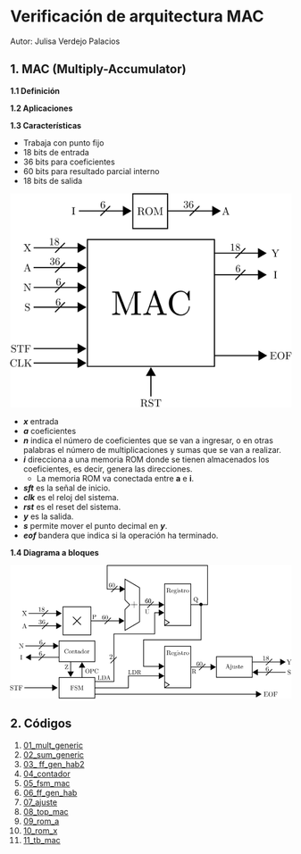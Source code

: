 # Verificación de arquitectura MAC
Autor: Julisa Verdejo Palacios



## 1. MAC (Multiply-Accumulator)

**1.1 Definición**





**1.2 Aplicaciones**





**1.3 Características**

* Trabaja con punto fijo
* 18 bits de entrada 
* 36 bits para coeficientes
* 60 bits para resultado parcial interno
* 18 bits de salida

![img](imagenes/mac.svg)

* ***x*** entrada
* ***a*** coeficientes
* ***n*** indica el número de coeficientes que se van a ingresar, o en otras palabras el número de multiplicaciones y sumas que se van a realizar.
* ***i*** direcciona a una memoria ROM donde se tienen almacenados los coeficientes, es decir, genera las direcciones.
  * La memoria ROM va conectada entre **a** e **i**.
* ***sft*** es la señal de inicio.
* ***clk*** es el reloj del sistema.
* ***rst*** es el reset del sistema.
* ***y*** es la salida.
* ***s*** permite mover el punto decimal en ***y***.
* ***eof*** bandera que indica si la operación ha terminado.



**1.4 Diagrama a bloques**



![img](imagenes/mac_bloques.svg)





## 2. Códigos

1. [01_mult_generic](01_mult_generic.md)
2. [02_sum_generic](02_sum_generic.md)
3. [03_ ff_gen_hab2](03_ff_gen_hab2.md)
4. [04_contador](04_contador.md)
5. [05_fsm_mac](05_fsm_mac.md)
6. [06_ff_gen_hab](06_ff_gen_hab.md)
7. [07_ajuste](07_ajuste.md)
8. [08_top_mac](08_top_mac.md)
9. [09_rom_a](09_rom_a.md)
10. [10_rom_x](10_rom_x.md)
11. [11_tb_mac](11_tb_mac.md)



















